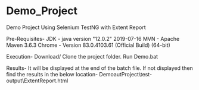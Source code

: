 # Demo_Project
Demo Project Using Selenium TestNG with Extent Report

Pre-Requisites-
JDK - java version "12.0.2" 2019-07-16
MVN - Apache Maven 3.6.3
Chrome - Version 83.0.4103.61 (Official Build) (64-bit)

Execution-
Download/ Clone the project folder.
Run Demo.bat

Results-
It will be displayed at the end of the batch file. If not displayed then find the results in the below location-
DemoautProject\test-output\ExtentReport.html
